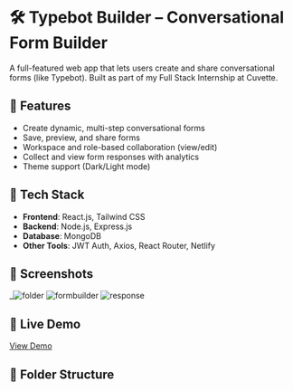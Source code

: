 # 🛠️ Typebot Builder – Conversational Form Builder

A full-featured web app that lets users create and share conversational forms (like Typebot). Built as part of my Full Stack Internship at Cuvette.

## 🚀 Features

- Create dynamic, multi-step conversational forms
- Save, preview, and share forms
- Workspace and role-based collaboration (view/edit)
- Collect and view form responses with analytics
- Theme support (Dark/Light mode)

## 🧰 Tech Stack

- **Frontend**: React.js, Tailwind CSS
- **Backend**: Node.js, Express.js
- **Database**: MongoDB
- **Other Tools**: JWT Auth, Axios, React Router, Netlify

## 📸 Screenshots

_![folder](https://github.com/user-attachments/assets/b53b7373-7838-40d2-8994-85a536434535)
![formbuilder](https://github.com/user-attachments/assets/c06f55a1-535c-4c72-908e-8a870a7bcf98)
![response](https://github.com/user-attachments/assets/363a6ee8-b7b5-4e1d-8ee3-3f3bd25578f6)

## 🔗 Live Demo

[View Demo](https://formbuilder-orpin-one.vercel.app)

## 📂 Folder Structure

